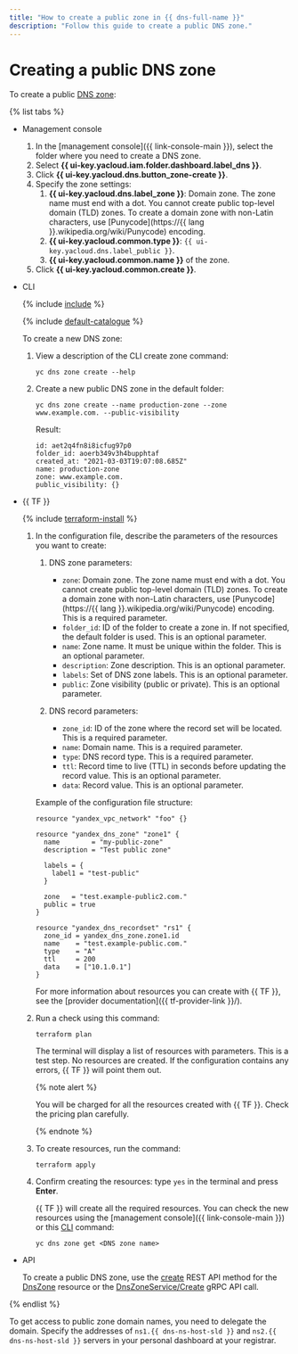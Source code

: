 ```yaml
---
title: "How to create a public zone in {{ dns-full-name }}"
description: "Follow this guide to create a public DNS zone."
---
```


# Creating a public DNS zone

To create a public [DNS zone](../concepts/dns-zone.md):

{% list tabs %}

- Management console

   1. In the [management console]({{ link-console-main }}), select the folder where you need to create a DNS zone.
   1. Select **{{ ui-key.yacloud.iam.folder.dashboard.label_dns }}**.
   1. Click **{{ ui-key.yacloud.dns.button_zone-create }}**.
   1. Specify the zone settings:
      1. **{{ ui-key.yacloud.dns.label_zone }}**: Domain zone. The zone name must end with a dot. You cannot create public top-level domain (TLD) zones. To create a domain zone with non-Latin characters, use [Punycode](https://{{ lang }}.wikipedia.org/wiki/Punycode) encoding.
      1. **{{ ui-key.yacloud.common.type }}**: `{{ ui-key.yacloud.dns.label_public }}`.
      1. **{{ ui-key.yacloud.common.name }}** of the zone.
   1. Click **{{ ui-key.yacloud.common.create }}**.

- CLI

   {% include [include](../../_includes/cli-install.md) %}

   {% include [default-catalogue](../../_includes/default-catalogue.md) %}

   To create a new DNS zone:

   1. View a description of the CLI create zone command:

      ```
      yc dns zone create --help
      ```

   1. Create a new public DNS zone in the default folder:

      ```
      yc dns zone create --name production-zone --zone www.example.com. --public-visibility
      ```

      Result:

      ```
      id: aet2q4fn8i8icfug97p0
      folder_id: aoerb349v3h4bupphtaf
      created_at: "2021-03-03T19:07:08.685Z"
      name: production-zone
      zone: www.example.com.
      public_visibility: {}
      ```

- {{ TF }}

   {% include [terraform-install](../../_includes/terraform-install.md) %}

   1. In the configuration file, describe the parameters of the resources you want to create:

      1. DNS zone parameters:

         * `zone`: Domain zone. The zone name must end with a dot. You cannot create public top-level domain (TLD) zones. To create a domain zone with non-Latin characters, use [Punycode](https://{{ lang }}.wikipedia.org/wiki/Punycode) encoding. This is a required parameter.
         * `folder_id`: ID of the folder to create a zone in. If not specified, the default folder is used. This is an optional parameter.
         * `name`: Zone name. It must be unique within the folder. This is an optional parameter.
         * `description`: Zone description. This is an optional parameter.
         * `labels`: Set of DNS zone labels. This is an optional parameter.
         * `public`: Zone visibility (public or private). This is an optional parameter.

      1. DNS record parameters:

         * `zone_id`: ID of the zone where the record set will be located. This is a required parameter.
         * `name`: Domain name. This is a required parameter.
         * `type`: DNS record type. This is a required parameter.
         * `ttl`: Record time to live (TTL) in seconds before updating the record value. This is an optional parameter.
         * `data`: Record value. This is an optional parameter.

      Example of the configuration file structure:

      ```hcl
      resource "yandex_vpc_network" "foo" {}

      resource "yandex_dns_zone" "zone1" {
        name        = "my-public-zone"
        description = "Test public zone"

        labels = {
          label1 = "test-public"
        }

        zone   = "test.example-public2.com."
        public = true
      }

      resource "yandex_dns_recordset" "rs1" {
        zone_id = yandex_dns_zone.zone1.id
        name    = "test.example-public.com."
        type    = "A"
        ttl     = 200
        data    = ["10.1.0.1"]
      }
      ```

      For more information about resources you can create with {{ TF }}, see the [provider documentation]({{ tf-provider-link }}/).


   1. Run a check using this command:
      ```
      terraform plan
      ```

      The terminal will display a list of resources with parameters. This is a test step. No resources are created. If the configuration contains any errors, {{ TF }} will point them out.

      {% note alert %}

      You will be charged for all the resources created with {{ TF }}. Check the pricing plan carefully.

      {% endnote %}

   1. To create resources, run the command:
      ```
      terraform apply
      ```

   1. Confirm creating the resources: type `yes` in the terminal and press **Enter**.

      {{ TF }} will create all the required resources. You can check the new resources using the [management console]({{ link-console-main }}) or this [CLI](../../cli/quickstart.md) command:

      ```
      yc dns zone get <DNS zone name>
      ```

- API

   To create a public DNS zone, use the [create](../api-ref/DnsZone/create.md) REST API method for the [DnsZone](../api-ref/DnsZone/index.md) resource or the [DnsZoneService/Create](../api-ref/grpc/dns_zone_service.md#Create) gRPC API call.

{% endlist %}

To get access to public zone domain names, you need to delegate the domain. Specify the addresses of `ns1.{{ dns-ns-host-sld }}` and `ns2.{{ dns-ns-host-sld }}` servers in your personal dashboard at your registrar.